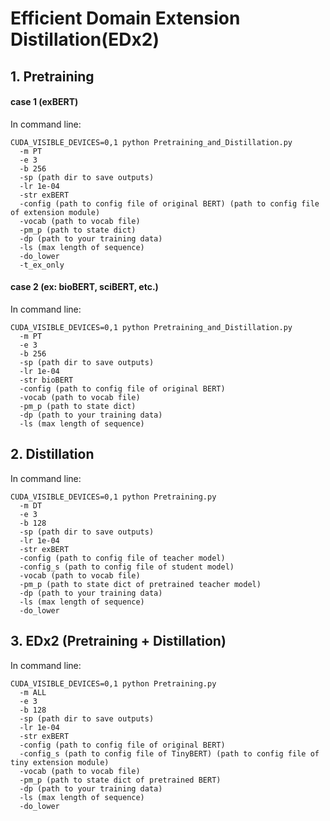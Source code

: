 # Efficient Domain Extension Distillation(EDx2)

## 1. Pretraining

#### case 1 (exBERT)

In command line:

    CUDA_VISIBLE_DEVICES=0,1 python Pretraining_and_Distillation.py 
      -m PT
      -e 3 
      -b 256 
      -sp (path dir to save outputs)
      -lr 1e-04 
      -str exBERT
      -config (path to config file of original BERT) (path to config file of extension module)  
      -vocab (path to vocab file) 
      -pm_p (path to state dict)
      -dp (path to your training data)
      -ls (max length of sequence)
      -do_lower
      -t_ex_only

#### case 2 (ex: bioBERT, sciBERT, etc.)

In command line:

    CUDA_VISIBLE_DEVICES=0,1 python Pretraining_and_Distillation.py 
      -m PT
      -e 3 
      -b 256 
      -sp (path dir to save outputs)
      -lr 1e-04 
      -str bioBERT
      -config (path to config file of original BERT)
      -vocab (path to vocab file) 
      -pm_p (path to state dict)
      -dp (path to your training data)
      -ls (max length of sequence)

## 2. Distillation

In command line:

    CUDA_VISIBLE_DEVICES=0,1 python Pretraining.py 
      -m DT
      -e 3
      -b 128 
      -sp (path dir to save outputs)
      -lr 1e-04 
      -str exBERT
      -config (path to config file of teacher model)
      -config_s (path to config file of student model) 
      -vocab (path to vocab file) 
      -pm_p (path to state dict of pretrained teacher model)
      -dp (path to your training data)
      -ls (max length of sequence)
      -do_lower


## 3. EDx2 (Pretraining + Distillation)

In command line:

    CUDA_VISIBLE_DEVICES=0,1 python Pretraining.py 
      -m ALL
      -e 3 
      -b 128 
      -sp (path dir to save outputs)
      -lr 1e-04 
      -str exBERT
      -config (path to config file of original BERT)
      -config_s (path to config file of TinyBERT) (path to config file of tiny extension module)  
      -vocab (path to vocab file)
      -pm_p (path to state dict of pretrained BERT)
      -dp (path to your training data)
      -ls (max length of sequence)
      -do_lower
